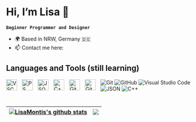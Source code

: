 # Hi, I’m Lisa 🤟

**`Beginner Programmer and Designer`**

* 🌍 Based in NRW, Germany :de:
* 📫 Contact me here: 

## Languages and Tools (still learning)

<img align="left" alt="VSC" width="30px" style="padding-right:10px;" src="https://cdn.simpleicons.org/visualstudiocode/#007ACC" />
<img align="left" alt="PS" width="30px" style="padding-right:10px;" src="https://cdn.simpleicons.org/adobephotoshop/#31A8FF" />
<img align="left" alt="JSON" width="30px" style="padding-right:10px;" src="https://cdn.simpleicons.org/json/#000000" />
<img align="left" alt="C++" width="30px" style="padding-right:10px;" src="https://cdn.jsdelivr.net/gh/devicons/devicon/icons/cplusplus/cplusplus-line.svg" />
<img align="left" alt="GitHub" width="30px" style="padding-right:10px;" src="https://cdn.jsdelivr.net/gh/devicons/devicon/icons/github/github-original.svg" />
<img align="left" alt="Git" width="30px" style="padding-right:10px;" src="https://cdn.jsdelivr.net/gh/devicons/devicon/icons/git/git-original.svg" />

![Git](https://img.shields.io/badge/-Git-000000?style=flat&logo=git&logoColor=F05032&labelColor=ffffff)
![GitHub](https://img.shields.io/badge/-GitHub-000000?style=flat&logo=github&logoColor=000000&labelColor=ffffff)
![Visual Studio Code](https://img.shields.io/badge/-VSCode-000000?style=flat&logo=visual-studio-code&labelColor=007ACC)
![JSON](https://img.shields.io/badge/-JSON-000000?style=flat&logo=JSON&logoColor=000000&labelColor=ffffff)
![C++](https://img.shields.io/badge/-C++-000000?style=flat&logo=cplusplus&labelColor=00599C)
<br />
<br />

###

| <a href="https://github.com/LisaMonti/github-readme-stats"><img align="center" src="https://github-readme-stats.vercel.app/api?username=LisaMonti&show_icons=true&include_all_commits=true&theme=buefy&hide_border=true" alt="LisaMontis's github stats" /></a> | <a href="https://github.com/LisaMonti/github-readme-stats"><img align="center" src="https://github-readme-stats.vercel.app/api/top-langs/?username=LisaMonti&layout=compact&theme=buefy&hide_border=true" /></a> |
| ------------- | ------------- |
###
